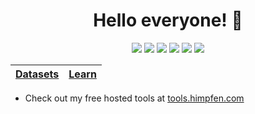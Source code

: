 <h1 align="center">Hello everyone! 👋</h1>

<p align="center">
  <!-- Social Media -->
  <a href="https://twitter.com/brandonhimpfen" title="Twitter"><img src="https://srv-cdn.himpfen.io/badges/twitter/twitter-flat.svg" /></a>
  <a href="https://www.facebook.com/profile.php?id=100065366115111" title="Facebook"><img src="https://srv-cdn.himpfen.io/badges/facebook-pages/facebook-pages-flat.svg" /></a>
  <a href="https://youtube.com/c/brandonhimpfen?sub_confirmation=1" title="YouTube"><img src="https://srv-cdn.himpfen.io/badges/youtube/youtube-flat.svg" /></a>
  <a href="https://medium.com/brandon-himpfen" title="Medium"><img src="https://img.shields.io/badge/Medium-Follow-333333?logo=medium&labelColor=000000&logoColor=ffffff&style=flat" /></a>
  <!-- Donation -->
  <a href="https://paypal.me/brandonhimpfen" title="PayPal"><img src="https://srv-cdn.himpfen.io/badges/paypal/paypal-flat.svg" /></a>
  <a href="https://himpfen.xyz/" title="Buy a Coffee"><img src="https://static.buyacoffee.net/badges/buyacoffee-flat.svg" /></a>
</p>

| [Datasets](https://github.com/brandonhimpfen/datasets#readme) | [Learn](https://github.com/brandonhimpfen/learn#readme) |
|---|---|

* Check out my free hosted tools at [tools.himpfen.com](https://tools.himpfen.com/)
